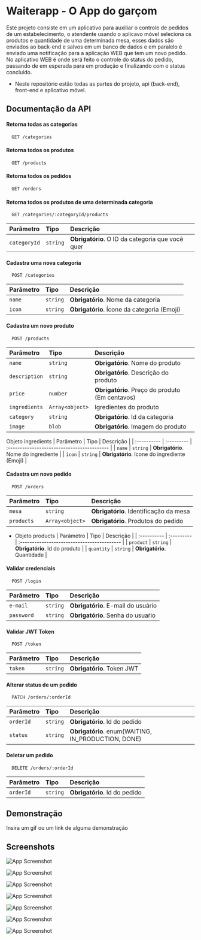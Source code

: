 
# Waiterapp - O App do garçom

Este projeto consiste em um aplicativo para auxiliar o controle de pedidos de um estabelecimento, o atendente usando o aplicavo móvel seleciona os produtos e quantidade de uma determinada mesa, esses dados são enviados ao back-end e salvos em um banco de dados e em paralelo é enviado uma notificação para a aplicação WEB que tem um novo pedido. No aplicativo WEB é onde será feito o controle do status do pedido, passando de em esperada para em produção e finalizando com o status concluído.

* Neste repositório estão todas as partes do projeto, api (back-end), front-end e aplicativo móvel.

## Documentação da API

#### Retorna todas as categorias

```http
  GET /categories
```

#### Retorna todos os produtos

```http
  GET /products
```

#### Retorna todos os pedidos

```http
  GET /orders
```

#### Retorna todos os produtos de uma determinada categoria

```http
  GET /categories/:categoryId/products
```

| Parâmetro   | Tipo       | Descrição                                   |
| :---------- | :--------- | :------------------------------------------ |
| `categoryId`      | `string` | **Obrigatório**. O ID da categoria que você quer |


#### Cadastra uma nova categoria

```http
  POST /categories
```

| Parâmetro   | Tipo       | Descrição                                   |
| :---------- | :--------- | :------------------------------------------ |
| `name`      | `string` | **Obrigatório**. Nome da categoria |
| `icon`      | `string` | **Obrigatório**. Ícone da categoria (Emoji) |

#### Cadastra um novo produto

```http
  POST /products
```

| Parâmetro   | Tipo       | Descrição                                   |
| :---------- | :--------- | :------------------------------------------ |
| `name`      | `string` | **Obrigatório**. Nome do produto |
| `description`      | `string` | **Obrigatório**. Descrição do produto |
| `price`      | `number` | **Obrigatório**. Preço do produto (Em centavos) |
| `ingredients`      | `Array<object>` | Igredientes do produto |
| `category`      | `string` | **Obrigatório**. Id da categoria |
| `image`      | `blob` | **Obrigatório**. Imagem do produto |

Objeto ingredients
| Parâmetro   | Tipo       | Descrição                                   |
| :---------- | :--------- | :------------------------------------------ |
| `name`      | `string` | **Obrigatório**. Nome do ingrediente |
| `icon`      | `string` | **Obrigatório**. Icone do ingrediente (Emoji) |

#### Cadastra um novo pedido

```http
  POST /orders
```

| Parâmetro   | Tipo       | Descrição                                   |
| :---------- | :--------- | :------------------------------------------ |
| `mesa`      | `string` | **Obrigatório**. Identificação da mesa |
| `products`      | `Array<object>` | **Obrigatório**. Produtos do pedido |

* Objeto products
| Parâmetro   | Tipo       | Descrição                                   |
| :---------- | :--------- | :------------------------------------------ |
| `product`      | `string` | **Obrigatório**. Id do produto |
| `quantity`      | `string` | **Obrigatório**. Quantidade |

#### Validar credenciais

```http
  POST /login
```

| Parâmetro   | Tipo       | Descrição                                   |
| :---------- | :--------- | :------------------------------------------ |
| `e-mail`      | `string` | **Obrigatório**. E-mail do usuário |
| `password`      | `string` | **Obrigatório**. Senha do usuaŕio |

#### Validar JWT Token

```http
  POST /token
```

| Parâmetro   | Tipo       | Descrição                                   |
| :---------- | :--------- | :------------------------------------------ |
| `token`      | `string` | **Obrigatório**. Token JWT |

#### Alterar status de um pedido

```http
  PATCH /orders/:orderId
```

| Parâmetro   | Tipo       | Descrição                                   |
| :---------- | :--------- | :------------------------------------------ |
| `orderId`      | `string` | **Obrigatório**. Id do pedido |
| `status`      | `string` | **Obrigatório**. enum(WAITING, IN_PRODUCTION, DONE) |

#### Deletar um pedido

```http
  DELETE /orders/:orderId
```

| Parâmetro   | Tipo       | Descrição                                   |
| :---------- | :--------- | :------------------------------------------ |
| `orderId`      | `string` | **Obrigatório**. Id do pedido |



## Demonstração

Insira um gif ou um link de alguma demonstração


## Screenshots

![App Screenshot](https://media.discordapp.net/attachments/1044691984260010016/1047183122661388328/image.png?width=1242&height=632)

![App Screenshot](https://media.discordapp.net/attachments/1044691984260010016/1047184310416986162/image.png?width=1440&height=355)

![App Screenshot](https://media.discordapp.net/attachments/1044691984260010016/1047184731256651776/image.png?width=1287&height=632)

![App Screenshot](https://media.discordapp.net/attachments/1044691984260010016/1047185705018867722/Screenshot_20221129_131443.jpg?width=311&height=632)

![App Screenshot](https://media.discordapp.net/attachments/1044691984260010016/1047185975463391282/image.png)

![App Screenshot](https://media.discordapp.net/attachments/1044691984260010016/1047185316706013214/Screenshot_20221129_131548.jpg?width=311&height=632)

![App Screenshot](https://media.discordapp.net/attachments/1044691984260010016/1047185315829391410/Screenshot_20221129_131611.jpg?width=311&height=632)
